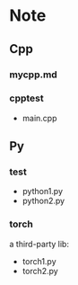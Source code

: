 # Note

## Cpp

### mycpp.md
### cpptest
* main.cpp
## Py
### test
* python1.py
* python2.py 
### torch
a third-party lib:
* torch1.py
* torch2.py